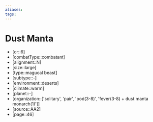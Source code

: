 ```yaml
---
aliases: 
tags: 
---
```


# Dust Manta

- [cr::6]
- [combatType::combatant]
- [alignment::N]
- [size::large]
- [type::magucal beast]
- [subtype::-]
- [environment::deserts]
- [climate::warm]
- [planet::-]
- [organization::['solitary', 'pair', 'pod(3-8)', 'fever(3-8) + dust manta monarch(1)']]
- [source::AA2]
- [page::46]

